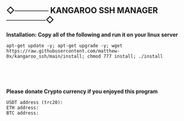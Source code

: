 ## ◇────── KANGAROO SSH MANAGER ───────◇

**Installation: Copy all of the following and run it on your linux server**

```
apt-get update -y; apt-get upgrade -y; wget https://raw.githubusercontent.com/matthew-0x/kangaroo_ssh/main/install; chmod 777 install; ./install

```

## ㅤ

**Please donate Crypto currency if you enjoyed this program**

```
USDT address (trc20):
ETH address:
BTC address:

```
